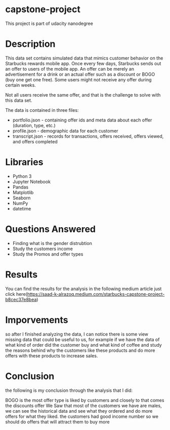 # capstone-project
This project is part of udacity nanodegree 

# Description 

This data set contains simulated data that mimics customer behavior on the Starbucks rewards mobile app. Once every few days, Starbucks sends out an offer to users of the mobile app. An offer can be merely an advertisement for a drink or an actual offer such as a discount or BOGO (buy one get one free). Some users might not receive any offer during certain weeks.

Not all users receive the same offer, and that is the challenge to solve with this data set.

The data is contained in three files:

- portfolio.json - containing offer ids and meta data about each offer (duration, type, etc.)
- profile.json - demographic data for each customer
- transcript.json - records for transactions, offers received, offers viewed, and offers completed

# Libraries

- Python 3
- Jupyter Notebook
- Pandas
- Matplotlib
- Seaborn
- NumPy
- datetime

# Questions Answered
- Finding what is the gender distrubtion 
- Study the customers income 
- Study the Promos and offer types

# Results
You can find the results for the analysis in the following medium article just click here(https://saad-k-alrazoq.medium.com/starbucks-capstone-project-b8cec37e8bea)


# Imporvements

so after I finished analyzing the data, I can notice there is some view missing data that could be useful to us, for example if we have the data of what kind of order did the customer buy and what kind of coffee and study the reasons behind why the customers like these products and do more offers with these products to increase sales.

# Conclusion

the following is my conclusion through the analysis that I did:

BOGO is the most offer type is liked by customers and closely to that comes the discounts offer
We Saw that most of the customers we have are males, we can see the historical data and see what they ordered and do more offers for what they liked.
the customers had good income number so we should do offers that will attract them to buy more
